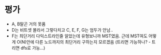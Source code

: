 # 평가

- A, B말곤 거의 못품
- D는 비트셋 몰라서 그렇다치고 C, E, F, G는 엄두가 안남..
- F는 최단거리 다익스트라인줄 알았는데 유형보니까 MST였음. 근데 MST여도 어떻게 O(N)안에 다른 노드까지의 최단거리 구하는지 모르겠음 (트리면 가능하나? - 트리면 dfs로 가능...)
